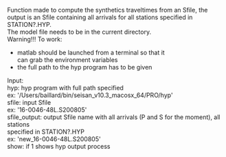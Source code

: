   Function made to compute the synthetics traveltimes from an Sfile, the    
  output is an Sfile containing all arrivals for all stations specified in STATION?.HYP.   
  The model file needs to be in the current directory.   
  Warning!!! To work:   
  - matlab should be launched from a terminal so that it   
  can grab the environment variables   
  - the full path to the hyp program has to be given    
    
  Input:   
      hyp: hyp program with full path specified   
          ex: '/Users/baillard/bin/seisan_v10.3_macosx_64/PRO/hyp'   
      sfile: input Sfile   
          ex: '16-0046-48L.S200805'   
      sfile_output: output Sfile name with all arrivals (P and S for the moment), all stations    
      specified in STATION?.HYP   
          ex: 'new_16-0046-48L.S200805'   
      show: if 1 shows hyp output process   
